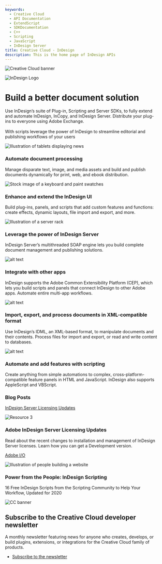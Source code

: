 ```yaml
---
keywords:
  - Creative Cloud
  - API Documentation
  - ExtendScript
  - SDKDocumentation
  - C++
  - Scripting
  - JavaScript
  - InDesign Server
title: Creative Cloud - InDesign
description: This is the home page of InDesign APIs 
---
```

 
<Hero slots="image, icon, heading, text" variant="halfwidth" />

![Creative Cloud banner](https://adobe.io/shared/images/cc-hero.png)

![InDesign Logo](https://adobe.io/shared/icons/id_appicon_64.svg)

# Build a better document solution 

Use InDesign’s suite of Plug-in, Scripting and Server SDKs, to fully extend and automate InDesign, InCopy, and InDesign Server. Distribute your plug-ins to everyone using Adobe Exchange. <br /><br /> With scripts leverage the power of InDesign to streamline editorial and publishing workflows of your users  


<TextBlock slots="image, heading, text" width="33%" theme="light" isCentered />

![Illustration of tablets displaying news](images/1497636110441.old.indesign1.png)

### Automate document processing 

Manage disparate text, image, and media assets and build and publish documents dynamically for print, web, and ebook distribution.


<TextBlock slots="image, heading, text" width="33%" theme="light" isCentered />

![Stock image of a keyboard and paint swatches](images/original.old.indesign3.jpg)

### Enhance and extend the InDesign UI

Build plug-ins, panels, and scripts that add custom features and functions: create effects, dynamic layouts, file import and export, and more.


<TextBlock slots="image, heading, text" width="33%" theme="light" isCentered />


![Illustration of a server rack](images/1497600298791.old.indesign2.png)

### Leverage the power of InDesign Server

InDesign Server’s multithreaded SOAP engine lets you build complete document management and publishing solutions.


<TextBlock slots="image, heading, text" width="33%" theme="light" isCentered />

![alt text](images/S_IlluIntegrateOtherApps_96.svg)

### Integrate with other apps

InDesign supports the Adobe Common Extensibility Platform (CEP), which lets you build scripts and panels that connect InDesign to other Adobe apps. Automate entire multi-app workflows.


<TextBlock slots="image, heading, text" width="33%" theme="light" isCentered />

![alt text](images/S_IlluImportExportXML_96.svg)

### Import, export, and process documents in XML-compatible format 

Use InDesign’s IDML, an XML-based format, to manipulate documents and their contents. Process files for import and export, or read and write content to databases.

<TextBlock slots="image, heading, text" width="33%" theme="light" isCentered />

![alt text](images/S_IlluScripting_96.svg)

### Automate and add features with scripting

Create anything from simple automations to complex, cross-platform-compatible feature panels in HTML and JavaScript. InDesign also supports AppleScript and VBScript.


<TitleBlock slots="heading"/>

### Blog Posts

<ResourceCard slots="link, image, heading, text" width="50%" />

[InDesign Server Licensing Updates](https://medium.com/adobetech/licensing-updates-for-developers-using-indesign-server-32a16cae0bf5?source=friends_link&sk=fe6d0f9afcd44f27366bb52f75b69a3b)

![Resource 3](images/resource3.png)


### Adobe InDesign Server Licensing Updates

Read about the recent changes to installation and management of InDesign Server licenses. Learn how you can get a Development version.

<ResourceCard slots="link, image, heading, text" width="50%" />

[Adobe I/O](https://medium.com/adobetech/make-yourself-a-power-user-indesign-scripting-9ecb8c50be72?source=friends_link&sk=62e2fc51eda7303a667f8257e272564a)

![Illustration of people building a website](images/Stock_image.png)

### Power from the People: InDesign Scripting

16 Free InDesign Scripts from the Scripting Community to Help Your Workflow, Updated for 2020


<SummaryBlock slots="image, heading, text, buttons" background="rgb(9, 90, 186)" />

![CC banner](https://adobe.io/shared/images/cc-banner.png)

## Subscribe to the Creative Cloud developer newsletter 

A monthly newsletter featuring news for anyone who creates, develops, or build plugins, extensions, or integrations for the
Creative Cloud family of products.

* [Subscribe to the newsletter](https://www.adobe.com/subscription/ccdevnewsletter.html)